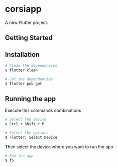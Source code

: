 # corsiapp

A new Flutter project.

## Getting Started

## Installation

```bash
# Clean the dependencies
$ flutter clean

# Get the dependencies
$ flutter pub get
```

## Running the app

Execute this commands combinations

```bash
# Select the device
$ Ctrl + Shift + P

# Select the option:
$ Flutter: Select Device
```

Then select the device where you want to run the app

```bash
# Run the app
$ f5
```
